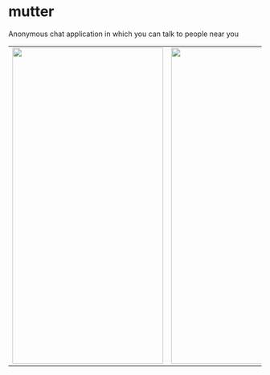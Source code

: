 # mutter
Anonymous chat application in which you can talk to people near you 

<table>
  <tr>
    <td><img src="https://github.com/anandhu-here/mutter/assets/67233744/07313a15-af2c-4954-8602-8488fa8ab243)" width=300 height=630></td>
    <td><img src="https://github.com/anandhu-here/mutter/assets/67233744/4d8078b5-4988-46e4-b78e-a182bf142505" width=300 height=630></td>
  </tr>
 </table>



